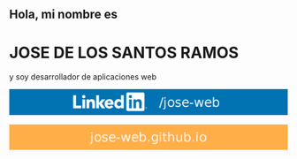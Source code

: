 ## Hola, mi nombre es
# JOSE DE LOS SANTOS RAMOS
y soy desarrollador de aplicaciones web

[![linkedin](img/linkedin.png)](https://www.linkedin.com/in/jose-web)

[![linkedin](img/web.png)](https://jose-web.github.io)